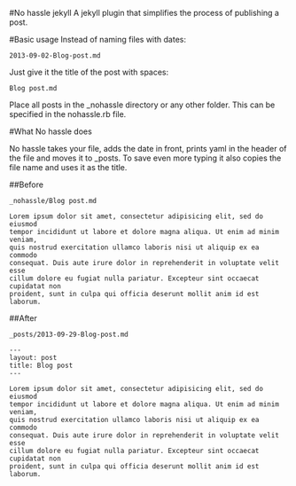 #No hassle jekyll
A jekyll plugin that simplifies the process of publishing a post.

#Basic usage
Instead of naming files with dates: 
	
	2013-09-02-Blog-post.md

Just give it the title of the post with spaces:
	
	Blog post.md

Place all posts in the _nohassle directory or any other folder. This can be specified in the nohassle.rb file.

#What No hassle does

No hassle takes your file, adds the date in front, prints yaml in the header of the file and moves it to _posts. To save even more typing it also copies the file name and uses it as the title.

##Before
	
	_nohassle/Blog post.md

	Lorem ipsum dolor sit amet, consectetur adipisicing elit, sed do eiusmod
	tempor incididunt ut labore et dolore magna aliqua. Ut enim ad minim veniam,
	quis nostrud exercitation ullamco laboris nisi ut aliquip ex ea commodo
	consequat. Duis aute irure dolor in reprehenderit in voluptate velit esse
	cillum dolore eu fugiat nulla pariatur. Excepteur sint occaecat cupidatat non
	proident, sunt in culpa qui officia deserunt mollit anim id est laborum.


##After
	
	_posts/2013-09-29-Blog-post.md

	---
	layout: post
	title: Blog post
	---

	Lorem ipsum dolor sit amet, consectetur adipisicing elit, sed do eiusmod
	tempor incididunt ut labore et dolore magna aliqua. Ut enim ad minim veniam,
	quis nostrud exercitation ullamco laboris nisi ut aliquip ex ea commodo
	consequat. Duis aute irure dolor in reprehenderit in voluptate velit esse
	cillum dolore eu fugiat nulla pariatur. Excepteur sint occaecat cupidatat non
	proident, sunt in culpa qui officia deserunt mollit anim id est laborum.
